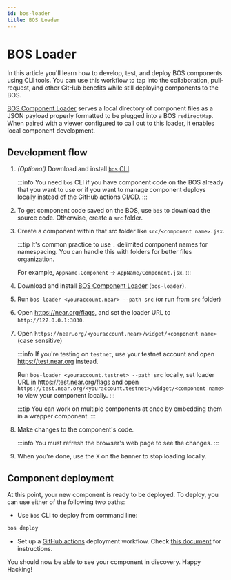```yaml
---
id: bos-loader
title: BOS Loader
---
```


# BOS Loader

In this article you'll learn how to develop, test, and deploy BOS components using CLI tools. You can use this workflow to tap into the collaboration, pull-request, and other GitHub benefits while still deploying components to the BOS.

[BOS Component Loader](https://github.com/near/bos-loader) serves a local directory of component files as a JSON payload properly formatted to be plugged into a BOS `redirectMap`. When paired with a viewer configured to call out to this loader, it enables local component development.

## Development flow

1. _(Optional)_ Download and install [`bos` CLI](https://bos.cli.rs).

   :::info
   You need `bos` CLI if you have component code on the BOS already that you want to use or if you want to manage component deploys locally instead of the GitHub actions CI/CD.
   :::

2. To get component code saved on the BOS, use `bos` to download the source code. Otherwise, create a `src` folder.

3. Create a component within that src folder like `src/<component name>.jsx`.

   :::tip
   It's common practice to use `.` delimited component names for namespacing. You can handle this with folders for better files organization.

   For example, `AppName.Component` → `AppName/Component.jsx`.
   :::

4. Download and install [BOS Component Loader](https://github.com/near/bos-loader/releases) (`bos-loader`).

5. Run `bos-loader <youraccount.near> --path src` (or run from `src` folder)

6. Open <https://near.org/flags>, and set the loader URL to `http://127.0.0.1:3030`.

7. Open `https://near.org/<youraccount.near>/widget/<component name>` (case sensitive)

   :::info
   If you're testing on `testnet`, use your testnet account and open <https://test.near.org> instead.

   Run `bos-loader <youraccount.testnet> --path src` locally, set loader URL in <https://test.near.org/flags> and open `https://test.near.org/<youraccount.testnet>/widget/<component name>` to view your component locally.
   :::

   :::tip
   You can work on multiple components at once by embedding them in a wrapper component.
   :::

8. Make changes to the component's code.

   :::info
   You must refresh the browser's web page to see the changes.
   :::

9. When you're done, use the <kbd>X</kbd> on the banner to stop loading locally.

## Component deployment

At this point, your new component is ready to be deployed. To deploy, you can use either of the following two paths:

- Use `bos` CLI to deploy from command line:

```bash
bos deploy
```

- Set up a [GitHub actions](https://github.com/FroVolod/bos-cli-rs/blob/master/README.md#reusable-workflow) deployment workflow. Check [this document](https://github.com/FroVolod/bos-cli-rs/blob/master/README.md#github-actions) for instructions.

You should now be able to see your component in discovery. Happy Hacking!
